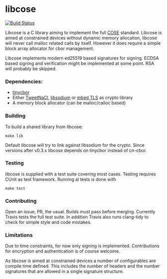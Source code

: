 # libcose

[![Build Status](https://travis-ci.org/bergzand/libcose.svg?branch=master)](https://travis-ci.org/bergzand/libcose)

Libcose is a C library aiming to implement the full [COSE] standard.
Libcose is aimed at constrained devices without dynamic memory allocation,
libcose will never call malloc related calls by itself. However it does
require a simple block array allocator for cbor management.

Libcose implements modern ed25519 based signatures for signing. ECDSA based
signing and verification might be implemented at some point. RSA will probably
be skipped.

### Dependencies:

- [tinycbor]
- Either [TweetNaCl], [libsodium] or [mbed TLS] as crypto library
- A memory block allocator (can be malloc/calloc based)

### Building

To build a shared library from libcose:

```
make lib
```

Default libcose will try to link against libsodium for the crypto. Since
versions after v0.3.x libcose depends on tinycbor instead of cn-cbor.

### Testing

libcose is supplied with a test suite covering most cases. Testing requires
CUnit as test framework. Running al tests is done with

```
make test
```

### Contributing

Open an issue, PR, the usual. Builds must pass before merging. Currently
Travis tests the full test suite. In addition Travis also runs clang-tidy
to check for simple style and code mistakes.

### Limitations

Due to time constraints, for now only signing is implemented. Contributions
for encryption and authentication is of course welcome.

As libcose is aimed at constrained devices a number of configurables are
compile time defined. This includes the number of headers and the number
signatures that are allowed in a single signature structure.

[COSE]: https://tools.ietf.org/html/rfc8152
[tinycbor]: https://github.com/intel/tinycbor
[TweetNaCl]: https://tweetnacl.cr.yp.to/
[libsodium]: https://github.com/jedisct1/libsodium
[mbed TLS]: https://tls.mbed.org/
